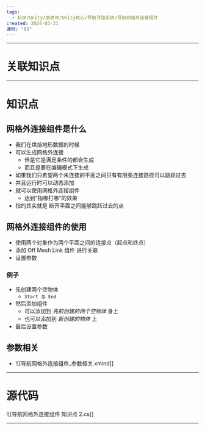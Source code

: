 ```yaml
---
tags:
  - 科学/Unity/唐老师/Unity核心/导航寻路系统/导航网格外连接组件
created: 2024-03-31
课时: "95"
---
```


---
# 关联知识点



---
# 知识点

## 网格外连接组件是什么

- 我们在烘焙地形数据的时候
- 可以生成网格外连接
	- 但是它是满足条件的都会生成
	- 而且是要在编辑模式下生成
- 如果我们只希望两个未连接的平面之间只有有限条连接路径可以跳跃过去
- 并且运行时可以动态添加
- 就可以使用网格外连接组件
	- 达到“指哪打哪”的效果
- 指的其实就是 断开平面之间能够跳跃过去的点
## 网格外连接组件的使用

- 使用两个对象作为两个平面之间的连接点（起点和终点）
- 添加 Off Mesh Link 组件 进行关联
- 设置参数
### 例子

- 先创建两个空物体
	- `Start 与 End`
- 然后添加组件
	- 可以添加到 *先前创建的两个空物体* 身上
	- 也可以添加到 *新创建的物体* 上
- 最后设置参数
## 参数相关

- ![[导航网格外连接组件_参数相关.xmind]]
---
# 源代码

![[导航网格外连接组件 知识点 2.cs]]



---
